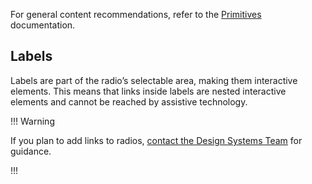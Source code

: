 For general content recommendations, refer to the [Primitives](/components/form/primitives?tab=content) documentation.

## Labels

Labels are part of the radio’s selectable area, making them interactive elements. This means that links inside labels are nested interactive elements and cannot be reached by assistive technology. 

!!! Warning

If you plan to add links to radios, [contact the Design Systems Team](/about/support) for guidance.

!!!
